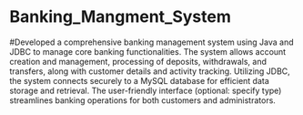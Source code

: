 # Banking_Mangment_System
#Developed a comprehensive banking management system using Java and JDBC to manage core banking functionalities. The system allows account creation and management, processing of deposits, withdrawals, and transfers, along with customer details and activity tracking. Utilizing JDBC, the system connects securely to a MySQL database for efficient data storage and retrieval. The user-friendly interface (optional: specify type) streamlines banking operations for both customers and administrators.
